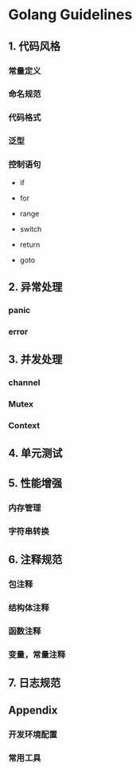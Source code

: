 # Golang Guidelines

## 1. 代码风格

### 常量定义

### 命名规范

### 代码格式

### 泛型

### 控制语句

- if

- for

- range

- switch

- return

- goto



## 2. 异常处理

### panic

### error



## 3. 并发处理

### channel

### Mutex

### Context



## 4. 单元测试



## 5. 性能增强

### 内存管理

### 字符串转换



## 6. 注释规范

### 包注释

### 结构体注释

### 函数注释

### 变量，常量注释



## 7. 日志规范





## Appendix

### 开发环境配置

### 常用工具